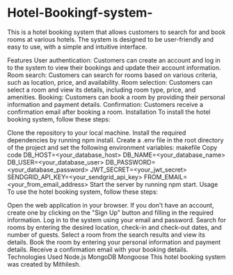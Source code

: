 # Hotel-Bookingf-system-

This is a hotel booking system that allows customers to search for and book rooms at various hotels. The system is designed to be user-friendly and easy to use, with a simple and intuitive interface.

Features
User authentication: Customers can create an account and log in to the system to view their bookings and update their account information.
Room search: Customers can search for rooms based on various criteria, such as location, price, and availability.
Room selection: Customers can select a room and view its details, including room type, price, and amenities.
Booking: Customers can book a room by providing their personal information and payment details.
Confirmation: Customers receive a confirmation email after booking a room.
Installation
To install the hotel booking system, follow these steps:

Clone the repository to your local machine.
Install the required dependencies by running npm install.
Create a .env file in the root directory of the project and set the following environment variables:
makefile
Copy code
DB_HOST=<your_database_host>
DB_NAME=<your_database_name>
DB_USER=<your_database_user>
DB_PASSWORD=<your_database_password>
JWT_SECRET=<your_jwt_secret>
SENDGRID_API_KEY=<your_sendgrid_api_key>
FROM_EMAIL=<your_from_email_address>
Start the server by running npm start.
Usage
To use the hotel booking system, follow these steps:

Open the web application in your browser.
If you don't have an account, create one by clicking on the "Sign Up" button and filling in the required information.
Log in to the system using your email and password.
Search for rooms by entering the desired location, check-in and check-out dates, and number of guests.
Select a room from the search results and view its details.
Book the room by entering your personal information and payment details.
Receive a confirmation email with your booking details.
Technologies Used
Node.js
MongoDB
Mongoose
This hotel booking system was created by Mithilesh.

